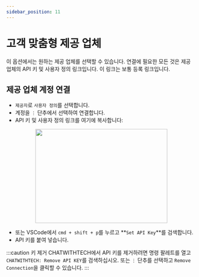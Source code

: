 ```yaml
---
sidebar_position: 11
---
```


# 고객 맞춤형 제공 업체

이 옵션에서는 원하는 제공 업체를 선택할 수 있습니다. 연결에 필요한 모든 것은 제공 업체의 API 키 및 사용자 정의 링크입니다. 이 링크는 보통 등록 링크입니다.

## 제공 업체 계정 연결
- `제공자`로 `사용자 정의`를 선택합니다.
- 계정을 `⋮` 단추에서 선택하여 연결합니다.
- API 키 및 사용자 정의 링크를 여기에 복사합니다:
  
<p align="center">
      <img width="350" height="250" src="https://github.com/davila7/code-gpt-docs/assets/37567214/38e34a46-58db-4530-8cfd-8ca8f948894d" />
</p>

- 또는 VSCode에서 `cmd + shift + p`를 누르고 **`Set API Key`**를 검색합니다.
- API 키를 붙여 넣습니다.

:::caution 키 제거
CHATWITHTECH에서 API 키를 제거하려면 명령 팔레트를 열고 `CHATWITHTECH: Remove API KEY`를 검색하십시오. 또는 `⋮` 단추를 선택하고 `Remove Connection`을 클릭할 수 있습니다.
:::

